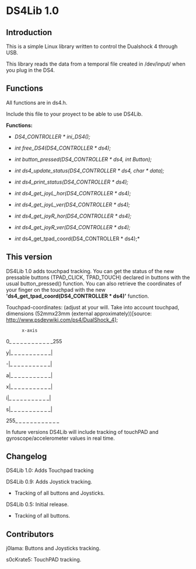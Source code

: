 # DS4Lib 1.0
Introduction
-------------

This is a simple Linux library written to control the Dualshock 4 through USB.

This library reads the data from a temporal file created in /dev/input/ when you plug in the DS4.

Functions
-----------
All functions are in ds4.h.

Include this file to your proyect to be able to use DS4Lib.

  **Functions:**
  
- *DS4_CONTROLLER * ini_DS4();*

- *int free_DS4(DS4_CONTROLLER * ds4);*

- *int button_pressed(DS4_CONTROLLER * ds4, int Button);*

- *int ds4_update_status(DS4_CONTROLLER * ds4, char * data);*

- *int ds4_print_status(DS4_CONTROLLER * ds4);*

- *int ds4_get_joyL_hor(DS4_CONTROLLER * ds4);*
- *int ds4_get_joyL_ver(DS4_CONTROLLER * ds4);*
- *int ds4_get_joyR_hor(DS4_CONTROLLER * ds4);*
- *int ds4_get_joyR_ver(DS4_CONTROLLER * ds4);*

- *int* ds4_get_tpad_coord(DS4_CONTROLLER * ds4);*

This version
-----------
DS4Lib 1.0 adds touchpad tracking. You can get the status of the new pressable buttons (TPAD_CLICK, TPAD_TOUCH) declared in buttons with the usual button_pressed() function. You can also retrieve the coordinates of your finger on the touchpad with 
the new **'ds4_get_tpad_coord(DS4_CONTROLLER * ds4)'** function.

Touchpad-coordinates: (adjust at your will.
Take into account touchpad, dimensions (52mmx23mm (external approximately))[source: http://www.psdevwiki.com/ps4/DualShock_4];

          x-axis         
  0_ _ _ _ _ _ _ _ _ _ _ _255
  
  y|_ _ _ _ _ _ _ _ _ _ _|
  
  -|_ _ _ _ _ _ _ _ _ _ _|
  
  a|_ _ _ _ _ _ _ _ _ _ _|
  
  x|_ _ _ _ _ _ _ _ _ _ _|
  
  i|_ _ _ _ _ _ _ _ _ _ _|
  
  s|_ _ _ _ _ _ _ _ _ _ _|
  
255_ _ _ _ _ _ _ _ _ _ _ _


In future versions DS4Lib will include tracking of touchPAD and gyroscope/accelerometer values in real time.

Changelog
---------
DS4Lib 1.0: Adds Touchpad tracking


DS4Lib 0.9: Adds Joystick tracking.

- Tracking of all buttons and Joysticks.


DS4Lib 0.5: Initial release.

- Tracking of all buttons.


Contributors
----------

j0lama: Buttons and Joysticks tracking. 

s0cKrate5: TouchPAD tracking.

